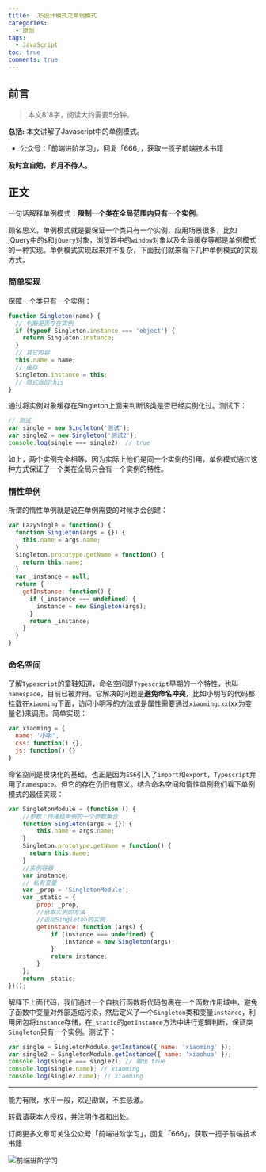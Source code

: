```yaml
---
title:  JS设计模式之单例模式
categories:
  - 原创
tags:
  - JavaScript
toc: true
comments: true
---
```


## 前言

> 本文818字，阅读大约需要5分钟。

**总括:**  本文讲解了Javascript中的单例模式。

- 公众号：「前端进阶学习」，回复「666」，获取一揽子前端技术书籍

**及时宜自勉，岁月不待人。**

<!-- more -->

## 正文

一句话解释单例模式：**限制一个类在全局范围内只有一个实例**。

顾名思义，单例模式就是要保证一个类只有一个实例，应用场景很多，比如jQuery中的`$`和`jQuery`对象，浏览器中的`window`对象以及全局缓存等都是单例模式的一种实现。单例模式实现起来并不复杂，下面我们就来看下几种单例模式的实现方式。

###  简单实现

保障一个类只有一个实例：

```js
function Singleton(name) {
  // 判断是否存在实例
  if (typeof Singleton.instance === 'object') {
    return Singleton.instance;
  }
  // 其它内容
  this.name = name;
  // 缓存
  Singleton.instance = this;
  // 隐式返回this
}

```

通过将实例对象缓存在Singleton上面来判断该类是否已经实例化过。测试下：

```js
// 测试
var single = new Singleton('测试');
var single2 = new Singleton('测试2');
console.log(single === single2); // true
```

如上，两个实例完全相等，因为实际上他们是同一个实例的引用，单例模式通过这种方式保证了一个类在全局只会有一个实例的特性。

### 惰性单例

所谓的惰性单例就是说在单例需要的时候才会创建：

```js
var LazySingle = function() {
  function Singleton(args = {}) {
    this.name = args.name;
  }
  Singleton.prototype.getName = function() {
    return this.name;
  }
  var _instance = null;
  return {
    getInstance: function() {
      if (_instance === undefined) {
        instance = new Singleton(args);
      }
      return _instance;
    }
  }
}
```


### 命名空间

了解`Typescript`的童鞋知道，命名空间是`Typescript`早期的一个特性，也叫`namespace`，目前已被弃用。它解决的问题是**避免命名冲突**，比如小明写的代码都挂载在`xiaoming`下面，访问小明写的方法或是属性需要通过`xiaoming.xx`(xx为变量名)来调用。简单实现：

```js
var xiaoming = {
  name: '小明',
  css: function() {},
  js: function() {}
}
```

命名空间是模块化的基础，也正是因为`ES6`引入了`import`和`export`，`Typescript`弃用了`namespace`。但它的存在仍旧有意义。结合命名空间和惰性单例我们看下单例模式的最佳实现：

```js
var SingletonModule = (function () {
    //参数：传递给单例的一个参数集合
    function Singleton(args = {}) {
        this.name = args.name;
    }
    Singleton.prototype.getName = function() {
      return this.name;
    }
    //实例容器
    var instance;
    // 私有变量
    var _prop = 'SingletonModule';
    var _static = {
        prop: _prop,
        //获取实例的方法
        //返回Singleton的实例
        getInstance: function (args) {
            if (instance === undefined) {
                instance = new Singleton(args);
            }
            return instance;
        }
    };
    return _static;
})();
```

解释下上面代码，我们通过一个自执行函数将代码包裹在一个函数作用域中，避免了函数中变量对外部造成污染，然后定义了一个`Singleton`类和变量`instance`，利用闭包将`instance`存储，在`_static`的`getInstance`方法中进行逻辑判断，保证类`Singleton`只有一个实例。测试下：

```js
var single = SingletonModule.getInstance({ name: 'xiaoming' });
var single2 = SingletonModule.getInstance({ name: 'xiaohua' });
console.log(single === single2); // 输出 true
console.log(single.name); // xiaoming
console.log(single2.name); // xiaoming
```

---

能力有限，水平一般，欢迎勘误，不胜感激。

转载请获本人授权，并注明作者和出处。

订阅更多文章可关注公众号「前端进阶学习」，回复「666」，获取一揽子前端技术书籍

![前端进阶学习](https://image.damonare.cn/qianduanjinjie.png)